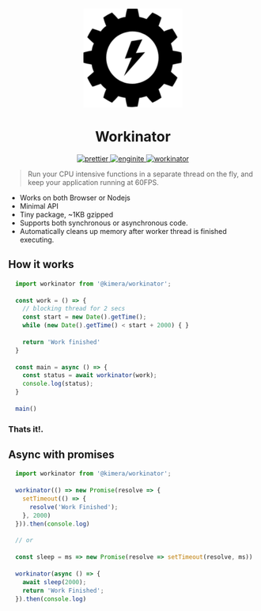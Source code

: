 <p align="center" ><img src="logo.png" width="200"/></p>

<h1 align="center"> Workinator</h1>

<p align="center">
  <a href="https://github.com/prettier/prettier">
        <img src="https://img.shields.io/badge/code_style-prettier-ff69b4.svg" alt="prettier"/>
  </a>
<a href="https://github.com/rajatsharma/enginite">
        <img src="https://img.shields.io/badge/enginite-generator-orange.svg" alt="enginite"/>
  </a>
  <a href="https://packagephobia.now.sh/result?p=@kimera/workinator">
  <img src="https://packagephobia.now.sh/badge?p=@kimera/workinator" alt="workinator">
  </a>
</p>

> Run your CPU intensive functions in a separate thread on the fly, and keep your application running at 60FPS.

- Works on both Browser or Nodejs
- Minimal API
- Tiny package, ~1KB gzipped
- Supports both synchronous or asynchronous code.
- Automatically cleans up memory after worker thread is finished executing.

## How it works
```javascript
  import workinator from '@kimera/workinator';

  const work = () => {
    // blocking thread for 2 secs
    const start = new Date().getTime();
    while (new Date().getTime() < start + 2000) { }

    return 'Work finished'
  }

  const main = async () => {
    const status = await workinator(work);
    console.log(status);
  }

  main()
```

### Thats it!.

## Async with promises

```javascript
  import workinator from '@kimera/workinator';

  workinator(() => new Promise(resolve => {
    setTimeout(() => {
      resolve('Work Finished');
    }, 2000)
  })).then(console.log)

  // or

  const sleep = ms => new Promise(resolve => setTimeout(resolve, ms))

  workinator(async () => {
    await sleep(2000);
    return 'Work Finished';
  }).then(console.log)
```